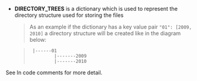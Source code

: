 - **DIRECTORY_TREES** is a dictionary which is used to represent the directory structure used for storing the files

  > As an example if the dictionary has a key value pair `"01": [2009, 2010]` a directory structure will be created 
  like in the diagram below:
  
  >      |------01
  >              |-------2009
  >              |-------2010
  
See In code comments for more detail.

